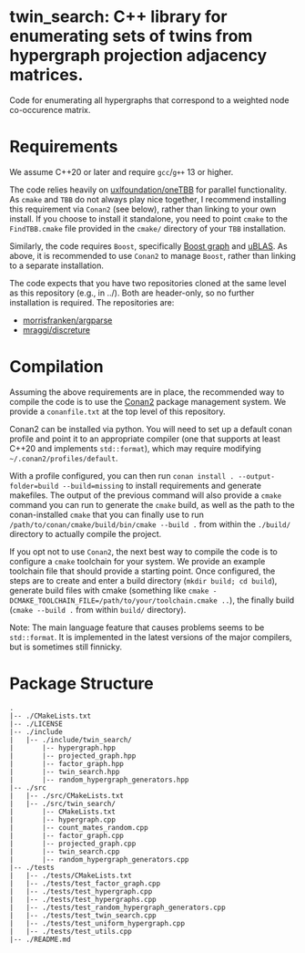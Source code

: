 # twin_search: C++ library for enumerating sets of twins from hypergraph projection adjacency matrices.

Code for enumerating all hypergraphs that correspond to a weighted node co-occurence matrix.

# Requirements
We assume C++20 or later and require `gcc`/`g++` 13 or higher.
 
The code relies heavily on [uxlfoundation/oneTBB](https://github.com/uxlfoundation/oneTBB) for parallel functionality. As `cmake` and `TBB` do not always play nice together, I recommend installing this requirement via `Conan2` (see below), rather than linking to your own install. If you choose to install it standalone, you need to point `cmake` to the `FindTBB.cmake` file provided in the `cmake/` directory of your `TBB` installation.

Similarly, the code requires `Boost`, specifically [Boost graph](https://www.boost.org/doc/libs/master/libs/graph/doc/index.html) and [uBLAS](https://www.boost.org/doc/libs/1_88_0/libs/numeric/ublas/doc/). As above, it is recommended to use `Conan2` to manage `Boost`, rather than linking to a separate installation.

The code expects that you have two repositories cloned at the same level as this repository (e.g., in ../). Both are header-only, so no further installation is required. The repositories are:
* [morrisfranken/argparse](https://github.com/morrisfranken/argparse)
* [mraggi/discreture](https://github.com/mraggi/discreture/tree/master)


# Compilation
Assuming the above requirements are in place, the recommended way to compile the code is to use the [Conan2](https://docs.conan.io/2/) package management system. We provide a `conanfile.txt` at the top level of this repository.

Conan2 can be installed via python. You will need to set up a default conan profile and point it to an appropriate compiler (one that supports at least C++20 and implements `std::format`), which may require modifying `~/.conan2/profiles/default`.

With a profile configured, you can then run
`conan install . --output-folder=build --build=missing`
to install requirements and generate makefiles. The output of the previous command will also provide a `cmake` command you can run to generate the `cmake` build, as well as the path to the conan-installed `cmake` that you can finally use to run
`/path/to/conan/cmake/build/bin/cmake --build .`
from within the `./build/` directory to actually compile the project.

If you opt not to use `Conan2`, the next best way to compile the code is to configure a `cmake` toolchain for your system. We provide an example toolchain file that should provide a starting point. Once configured, the steps are to create and enter a build directory (`mkdir build; cd build`), generate build files with cmake (something like `cmake -DCMAKE_TOOLCHAIN_FILE=/path/to/your/toolchain.cmake ..`), the finally build (`cmake --build .` from within `build/` directory).  

Note: The main language feature that causes problems seems to be `std::format`. It is implemented in the latest versions of the major compilers, but is sometimes still finnicky. 

# Package Structure

```
.
|-- ./CMakeLists.txt
|-- ./LICENSE
|-- ./include
|   |-- ./include/twin_search/
|       |-- hypergraph.hpp
|       |-- projected_graph.hpp
|       |-- factor_graph.hpp
|       |-- twin_search.hpp
|       |-- random_hypergraph_generators.hpp
|-- ./src
|   |-- ./src/CMakeLists.txt
|   |-- ./src/twin_search/
|       |-- CMakeLists.txt
|       |-- hypergraph.cpp
|       |-- count_mates_random.cpp
|       |-- factor_graph.cpp
|       |-- projected_graph.cpp
|       |-- twin_search.cpp
|       |-- random_hypergraph_generators.cpp
|-- ./tests
|   |-- ./tests/CMakeLists.txt
|   |-- ./tests/test_factor_graph.cpp
|   |-- ./tests/test_hypergraph.cpp
|   |-- ./tests/test_hypergraphs.cpp
|   |-- ./tests/test_random_hypergraph_generators.cpp
|   |-- ./tests/test_twin_search.cpp
|   |-- ./tests/test_uniform_hypergraph.cpp
|   |-- ./tests/test_utils.cpp
|-- ./README.md
```
